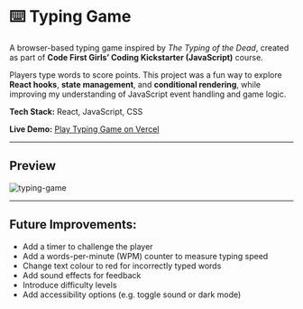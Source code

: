 # ⌨️ Typing Game

A browser-based typing game inspired by *The Typing of the Dead*, created as part of **Code First Girls’ Coding Kickstarter (JavaScript)** course.  

Players type words to score points. This project was a fun way to explore **React hooks**, **state management**, and **conditional rendering**, while improving my understanding of JavaScript event handling and game logic.  

**Tech Stack:** React, JavaScript, CSS

**Live Demo:** [Play Typing Game on Vercel](https://typing-game-two-dun.vercel.app/)

---

## Preview

![typing-game](https://github.com/Aishling13/typing-game/assets/56802540/947a32b7-d45d-4e0a-a0e3-a2a67009c991)

---

## Future Improvements:
- Add a timer to challenge the player
- Add a words-per-minute (WPM) counter to measure typing speed
- Change text colour to red for incorrectly typed words
- Add sound effects for feedback
- Introduce difficulty levels
- Add accessibility options (e.g. toggle sound or dark mode)
